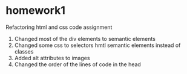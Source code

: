 # homework1
Refactoring html and css code assignment

1. Changed most of the div elements to semantic elements
2. Changed some css to selectors hmtl semantic elements instead of classes
3. Added alt attributes to images
4. Changed the order of the lines of code in the head
